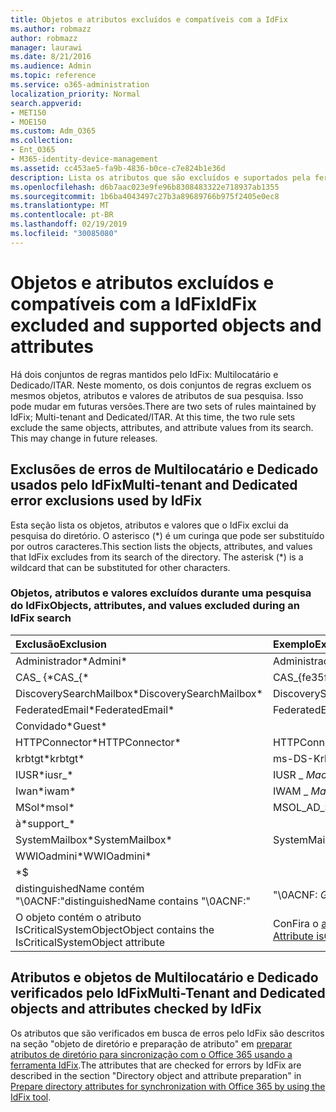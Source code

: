 ```yaml
---
title: Objetos e atributos excluídos e compatíveis com a IdFix
ms.author: robmazz
author: robmazz
manager: laurawi
ms.date: 8/21/2016
ms.audience: Admin
ms.topic: reference
ms.service: o365-administration
localization_priority: Normal
search.appverid:
- MET150
- MOE150
ms.custom: Adm_O365
ms.collection:
- Ent_O365
- M365-identity-device-management
ms.assetid: cc453ae5-fa9b-4836-b0ce-c7e824b1e36d
description: Lista os atributos que são excluídos e suportados pela ferramenta IdFix.
ms.openlocfilehash: d6b7aac023e9fe96b8308483322e718937ab1355
ms.sourcegitcommit: 1b6ba4043497c27b3a89689766b975f2405e0ec8
ms.translationtype: MT
ms.contentlocale: pt-BR
ms.lasthandoff: 02/19/2019
ms.locfileid: "30085080"
---
```

# <a name="idfix-excluded-and-supported-objects-and-attributes"></a><span data-ttu-id="0f4c1-103">Objetos e atributos excluídos e compatíveis com a IdFix</span><span class="sxs-lookup"><span data-stu-id="0f4c1-103">IdFix excluded and supported objects and attributes</span></span>
<span data-ttu-id="0f4c1-p101">Há dois conjuntos de regras mantidos pelo IdFix: Multilocatário e Dedicado/ITAR. Neste momento, os dois conjuntos de regras excluem os mesmos objetos, atributos e valores de atributos de sua pesquisa. Isso pode mudar em futuras versões.</span><span class="sxs-lookup"><span data-stu-id="0f4c1-p101">There are two sets of rules maintained by IdFix; Multi-tenant and Dedicated/ITAR. At this time, the two rule sets exclude the same objects, attributes, and attribute values from its search. This may change in future releases.</span></span>
  
## <a name="multi-tenant-and-dedicated-error-exclusions-used-by-idfix"></a><span data-ttu-id="0f4c1-107">Exclusões de erros de Multilocatário e Dedicado usados pelo IdFix</span><span class="sxs-lookup"><span data-stu-id="0f4c1-107">Multi-tenant and Dedicated error exclusions used by IdFix</span></span>
<span data-ttu-id="0f4c1-p102">Esta seção lista os objetos, atributos e valores que o IdFix exclui da pesquisa do diretório. O asterisco (\*) é um curinga que pode ser substituído por outros caracteres.</span><span class="sxs-lookup"><span data-stu-id="0f4c1-p102">This section lists the objects, attributes, and values that IdFix excludes from its search of the directory. The asterisk (\*) is a wildcard that can be substituted for other characters.</span></span>
  
### <a name="objects-attributes-and-values-excluded-during-an-idfix-search"></a><span data-ttu-id="0f4c1-110">Objetos, atributos e valores excluídos durante uma pesquisa do IdFix</span><span class="sxs-lookup"><span data-stu-id="0f4c1-110">Objects, attributes, and values excluded during an IdFix search</span></span>

|<span data-ttu-id="0f4c1-111">**Exclusão**</span><span class="sxs-lookup"><span data-stu-id="0f4c1-111">**Exclusion**</span></span>|<span data-ttu-id="0f4c1-112">**Exemplo**</span><span class="sxs-lookup"><span data-stu-id="0f4c1-112">**Example**</span></span>|
|:-----|:-----|
|<span data-ttu-id="0f4c1-113">Administrador\*</span><span class="sxs-lookup"><span data-stu-id="0f4c1-113">Admini\*</span></span> |<span data-ttu-id="0f4c1-114">Administrador</span><span class="sxs-lookup"><span data-stu-id="0f4c1-114">Administrator</span></span> |
|<span data-ttu-id="0f4c1-115">CAS_ {\*</span><span class="sxs-lookup"><span data-stu-id="0f4c1-115">CAS_{\*</span></span>  |<span data-ttu-id="0f4c1-116">CAS_{fe35fc98e69e4d08}</span><span class="sxs-lookup"><span data-stu-id="0f4c1-116">CAS_{fe35fc98e69e4d08}</span></span> |
|<span data-ttu-id="0f4c1-117">DiscoverySearchMailbox\*</span><span class="sxs-lookup"><span data-stu-id="0f4c1-117">DiscoverySearchMailbox\*</span></span>  |<span data-ttu-id="0f4c1-118">DiscoverySearchMailbox</span><span class="sxs-lookup"><span data-stu-id="0f4c1-118">DiscoverySearchMailbox</span></span>  |
|<span data-ttu-id="0f4c1-119">FederatedEmail\*</span><span class="sxs-lookup"><span data-stu-id="0f4c1-119">FederatedEmail\*</span></span> |<span data-ttu-id="0f4c1-p103">FederatedEmail. *GUID*</span><span class="sxs-lookup"><span data-stu-id="0f4c1-p103">FederatedEmail. *GUID*</span></span> |
|<span data-ttu-id="0f4c1-122">Convidado\*</span><span class="sxs-lookup"><span data-stu-id="0f4c1-122">Guest\*</span></span> ||
|<span data-ttu-id="0f4c1-123">HTTPConnector\*</span><span class="sxs-lookup"><span data-stu-id="0f4c1-123">HTTPConnector\*</span></span>  |<span data-ttu-id="0f4c1-124">HTTPConnector</span><span class="sxs-lookup"><span data-stu-id="0f4c1-124">HTTPConnector</span></span> |
|<span data-ttu-id="0f4c1-125">krbtgt\*</span><span class="sxs-lookup"><span data-stu-id="0f4c1-125">krbtgt\*</span></span> |<span data-ttu-id="0f4c1-126">ms-DS-KrbTgt-link</span><span class="sxs-lookup"><span data-stu-id="0f4c1-126">ms-DS-KrbTgt-Link</span></span> |
|<span data-ttu-id="0f4c1-127">IUSR\*</span><span class="sxs-lookup"><span data-stu-id="0f4c1-127">iusr_\*</span></span> |<span data-ttu-id="0f4c1-128">IUSR _ *MachineName*</span><span class="sxs-lookup"><span data-stu-id="0f4c1-128">iusr_ *machinename*</span></span> |
|<span data-ttu-id="0f4c1-129">Iwan\*</span><span class="sxs-lookup"><span data-stu-id="0f4c1-129">iwam\*</span></span>  |<span data-ttu-id="0f4c1-130">IWAM _ *MachineName*</span><span class="sxs-lookup"><span data-stu-id="0f4c1-130">IWAM_ *machinename*</span></span> |
|<span data-ttu-id="0f4c1-131">MSol\*</span><span class="sxs-lookup"><span data-stu-id="0f4c1-131">msol\*</span></span> |<span data-ttu-id="0f4c1-132">MSOL_AD_SYNC</span><span class="sxs-lookup"><span data-stu-id="0f4c1-132">MSOL_AD_SYNC</span></span> |
|<span data-ttu-id="0f4c1-133">à\*</span><span class="sxs-lookup"><span data-stu-id="0f4c1-133">support_\*</span></span> ||
|<span data-ttu-id="0f4c1-134">SystemMailbox\*</span><span class="sxs-lookup"><span data-stu-id="0f4c1-134">SystemMailbox\*</span></span> |<span data-ttu-id="0f4c1-135">SystemMailbox { *GUID* }</span><span class="sxs-lookup"><span data-stu-id="0f4c1-135">Systemmailbox{ *GUID*  }</span></span>|
|<span data-ttu-id="0f4c1-136">WWIOadmini\*</span><span class="sxs-lookup"><span data-stu-id="0f4c1-136">WWIOadmini\*</span></span>  ||
|\*$ ||
|<span data-ttu-id="0f4c1-137">distinguishedName contém "\0ACNF:"</span><span class="sxs-lookup"><span data-stu-id="0f4c1-137">distinguishedName contains "\0ACNF:"</span></span>|<span data-ttu-id="0f4c1-138">"\0ACNF: *GUID* "</span><span class="sxs-lookup"><span data-stu-id="0f4c1-138">"\0ACNF: *GUID*  "</span></span> |
|<span data-ttu-id="0f4c1-139">O objeto contém o atributo IsCriticalSystemObject</span><span class="sxs-lookup"><span data-stu-id="0f4c1-139">Object contains the IsCriticalSystemObject attribute</span></span> |<span data-ttu-id="0f4c1-140">ConFira o [atributo isCriticalSystemObject](https://go.microsoft.com/fwlink/p/?LinkId=401169).</span><span class="sxs-lookup"><span data-stu-id="0f4c1-140">See [Attribute isCriticalSystemObject](https://go.microsoft.com/fwlink/p/?LinkId=401169).</span></span> |
   
## <a name="multi-tenant-and-dedicated-objects-and-attributes-checked-by-idfix"></a><span data-ttu-id="0f4c1-141">Atributos e objetos de Multilocatário e Dedicado verificados pelo IdFix</span><span class="sxs-lookup"><span data-stu-id="0f4c1-141">Multi-Tenant and Dedicated objects and attributes checked by IdFix</span></span>
<span data-ttu-id="0f4c1-142">Os atributos que são verificados em busca de erros pelo IdFix são descritos na seção "objeto de diretório e preparação de atributo" em [preparar atributos de diretório para sincronização com o Office 365 usando a ferramenta IdFix](prepare-directory-attributes-for-synch-with-idfix.md).</span><span class="sxs-lookup"><span data-stu-id="0f4c1-142">The attributes that are checked for errors by IdFix are described in the section "Directory object and attribute preparation" in [Prepare directory attributes for synchronization with Office 365 by using the IdFix tool](prepare-directory-attributes-for-synch-with-idfix.md).</span></span>
  

